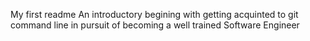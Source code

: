 My first readme
An introductory begining with getting acquinted to git command line in pursuit of becoming a well trained Software Engineer

